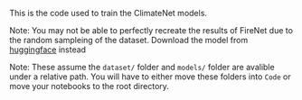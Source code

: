 This is the code used to train the ClimateNet models. 

Note: You may not be able to perfectly recreate the results of FireNet due to the random sampleing of the dataset. Download the model from [huggingface](https://hf.co/sharktide/FireNet) instead

Note: These assume the ``dataset/`` folder and ``models/`` folder are avalible under a relative path. You will have to either move these folders into ``Code`` or move your notebooks to the root directory.